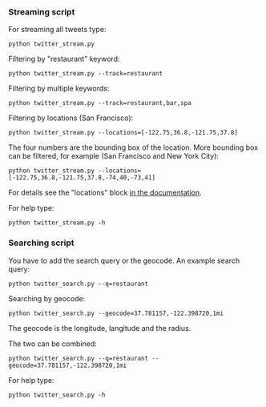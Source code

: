 ### Streaming script

For streaming all tweets type:

```
python twitter_stream.py
```

Filtering by "restaurant" keyword:

```
python twitter_stream.py --track=restaurant
```

Filtering by multiple keywords:

```
python twitter_stream.py --track=restaurant,bar,spa
```

Filtering by locations (San Francisco):

```
python twitter_stream.py --locations=[-122.75,36.8,-121.75,37.8]
```

The four numbers are the bounding box of the location. More bounding box can be 
filtered, for example (San Francisco and New York City):

```
python twitter_stream.py --locations=[-122.75,36.8,-121.75,37.8,-74,40,-73,41]
```

For details see the "locations" block [in the documentation](https://dev.twitter.com/streaming/overview/request-parameters).

For help type:

```
python twitter_stream.py -h
```


### Searching script

You have to add the search query or the geocode. An example search query:

```
python twitter_search.py --q=restaurant
```

Searching by geocode:

```
python twitter_search.py --geocode=37.781157,-122.398720,1mi
```

The geocode is the longitude, langitude and the radius.

The two can be combined:

```
python twitter_search.py --q=restaurant --geocode=37.781157,-122.398720,1mi
```

For help type:

```
python twitter_search.py -h
```
